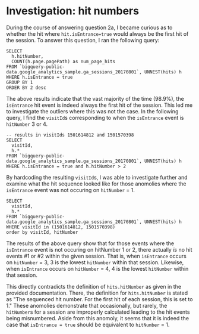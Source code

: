 # Investigation: hit numbers

During the course of answering question 2a, I became curious as to whether the hit where `hit.isEntrance=true` would always be the first hit of the session. To answer this question, I ran the following query:

```
SELECT 
  h.hitNumber,
  COUNT(h.page.pagePath) as num_page_hits
FROM `bigquery-public-data.google_analytics_sample.ga_sessions_20170801`, UNNEST(hits) h
WHERE h.isEntrance = true
GROUP BY 1
ORDER BY 2 desc
```

The above results indicate that the vast majority of the time (98.9%), the `isEntrance` hit event is indeed always the first hit of the session. This led me to investigate the outliers where this was not the case. In the following query, I find the `visitId`s corresponding to when the `isEntrance` event is `hitNumber` 3 or 4.

```
-- results in visitIds 1501614812 and 1501570398
SELECT 
  visitId,
  h.*
FROM `bigquery-public-data.google_analytics_sample.ga_sessions_20170801`, UNNEST(hits) h
WHERE h.isEntrance = true and h.hitNumber > 2
```

By hardcoding the resulting `visitId`s, I was able to investigate further and examine what the hit sequence looked like for those anomolies where the `isEntrance` event was not occuring on `hitNumber` = 1.

```
SELECT 
  visitId,
  h.*
FROM `bigquery-public-data.google_analytics_sample.ga_sessions_20170801`, UNNEST(hits) h
WHERE visitId in (1501614812, 1501570398)
order by visitId, hitNumber
```

The results of the above query show that for those events where the `isEntrance` event is not occuring on hitNumber 1 or 2, there actually *is* no hit events #1 or #2 within the given session. That is, when `isEntrance` occurs on `hitNumber` = 3, 3 is the lowest `hitNumber` within that session. Likewise, when `isEntrance` occurs on `hitNumber` = 4, 4 is the lowest `hitNumber` within that session.

This directly contradicts the definition of `hits.hitNumber` as given in the provided documentation. There, the definition for `hits.hitNumber` is stated as "The sequenced hit number. For the first hit of each session, this is set to 1." These anomolies demonstrate that occasionally, but rarely, the `hitNumber`s for a session are improperly calculated leading to the hit events being misnumbered. Aside from this anomoly, it seems that it is indeed the case that `isEntrance = true` should be equivalent to `hitNumber` = 1.